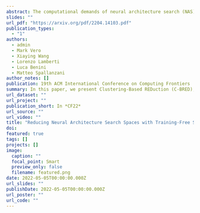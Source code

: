 ```yaml
---
abstract: The computational demands of neural architecture search (NAS) algorithms are usually directly proportional to the size of their target search spaces. Thus, limiting the search to high-quality subsets can greatly reduce the computational load of NAS algorithms. In this paper, we present Clustering-Based REDuction (C-BRED), a new technique to reduce the size of NAS search spaces. C-BRED reduces a NAS space by clustering the computational graphs associated with its architectures and selecting the most promising cluster using proxy statistics correlated with network accuracy. When considering the NAS-Bench-201 (NB201) data set and the CIFAR-100 task, C-BRED selects a subset with 70% average accuracy instead of the whole space's 64% average accuracy.
slides: ""
url_pdf: "https://arxiv.org/pdf/2204.14103.pdf"
publication_types:
  - "1"
authors:
  - admin
  - Mark Vero
  - Xiaying Wang
  - Lorenzo Lamberti
  - Luca Benini
  - Matteo Spallanzani
author_notes: []
publication: 19th ACM International Conference on Computing Frontiers
summary: In this paper, we present Clustering-Based REDuction (C-BRED), a new technique to reduce the size of NAS search spaces.
url_dataset: ""
url_project: ""
publication_short: In *CF22*
url_source: ""
url_video: ""
title: "Reducing Neural Architecture Search Spaces with Training-Free Statistics and Computational Graph Clustering"
doi: 
featured: true
tags: []
projects: []
image:
  caption: ""
  focal_point: Smart
  preview_only: false
  filename: featured.png
date: 2022-05-05T00:00:00.000Z
url_slides: ""
publishDate: 2022-05-05T00:00:00.000Z
url_poster: ""
url_code: ""
---
```

